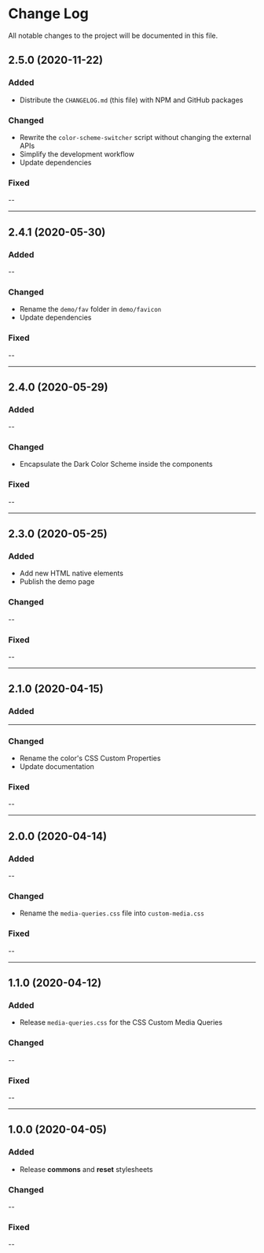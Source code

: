 # Change Log

All notable changes to the project will be documented in this file.

## 2.5.0 (2020-11-22)

### Added

- Distribute the `CHANGELOG.md` (this file) with NPM and GitHub packages

### Changed

- Rewrite the `color-scheme-switcher` script without changing the external APIs
- Simplify the development workflow
- Update dependencies

### Fixed

--

---

## 2.4.1 (2020-05-30)

### Added

--

### Changed

- Rename the `demo/fav` folder in `demo/favicon`
- Update dependencies

### Fixed

--

---

## 2.4.0 (2020-05-29)

### Added

--

### Changed

- Encapsulate the Dark Color Scheme inside the components

### Fixed

--

---

## 2.3.0 (2020-05-25)

### Added

- Add new HTML native elements
- Publish the demo page

### Changed

--

### Fixed

--

---

## 2.1.0 (2020-04-15)

### Added

---

### Changed

- Rename the color's CSS Custom Properties
- Update documentation

### Fixed

--

---

## 2.0.0 (2020-04-14)

### Added

--

### Changed

- Rename the `media-queries.css` file into `custom-media.css`

### Fixed

--

---

## 1.1.0 (2020-04-12)

### Added

- Release `media-queries.css` for the CSS Custom Media Queries

### Changed

--

### Fixed

--

---

## 1.0.0 (2020-04-05)

### Added

- Release **commons** and **reset** stylesheets

### Changed

--

### Fixed

--
